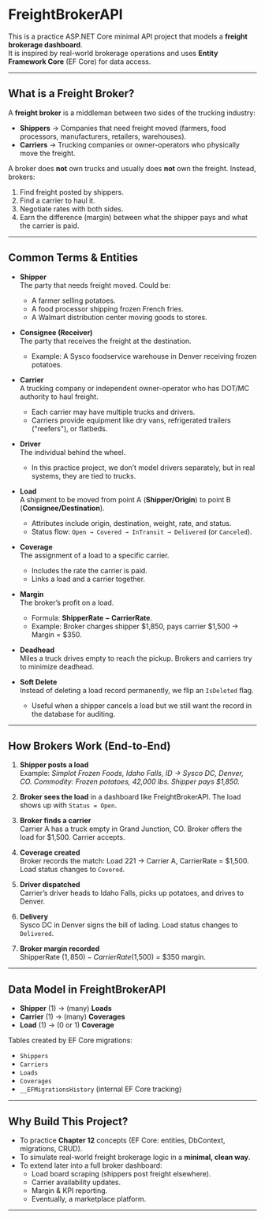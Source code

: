 # FreightBrokerAPI

This is a practice ASP.NET Core minimal API project that models a **freight brokerage dashboard**.  
It is inspired by real-world brokerage operations and uses **Entity Framework Core** (EF Core) for data access.

---

## What is a Freight Broker?

A **freight broker** is a middleman between two sides of the trucking industry:

- **Shippers** → Companies that need freight moved (farmers, food processors, manufacturers, retailers, warehouses).
- **Carriers** → Trucking companies or owner-operators who physically move the freight.

A broker does **not** own trucks and usually does **not** own the freight. Instead, brokers:
1. Find freight posted by shippers.
2. Find a carrier to haul it.
3. Negotiate rates with both sides.
4. Earn the difference (margin) between what the shipper pays and what the carrier is paid.

---

## Common Terms & Entities

- **Shipper**  
  The party that needs freight moved. Could be:
  - A farmer selling potatoes.
  - A food processor shipping frozen French fries.
  - A Walmart distribution center moving goods to stores.

- **Consignee (Receiver)**  
  The party that receives the freight at the destination.
  - Example: A Sysco foodservice warehouse in Denver receiving frozen potatoes.

- **Carrier**  
  A trucking company or independent owner-operator who has DOT/MC authority to haul freight.  
  - Each carrier may have multiple trucks and drivers.  
  - Carriers provide equipment like dry vans, refrigerated trailers ("reefers"), or flatbeds.

- **Driver**  
  The individual behind the wheel.  
  - In this practice project, we don’t model drivers separately, but in real systems, they are tied to trucks.

- **Load**  
  A shipment to be moved from point A (**Shipper/Origin**) to point B (**Consignee/Destination**).  
  - Attributes include origin, destination, weight, rate, and status.  
  - Status flow: `Open → Covered → InTransit → Delivered` (or `Canceled`).

- **Coverage**  
  The assignment of a load to a specific carrier.  
  - Includes the rate the carrier is paid.  
  - Links a load and a carrier together.

- **Margin**  
  The broker’s profit on a load.  
  - Formula: **ShipperRate − CarrierRate**.  
  - Example: Broker charges shipper $1,850, pays carrier $1,500 → Margin = $350.

- **Deadhead**  
  Miles a truck drives empty to reach the pickup. Brokers and carriers try to minimize deadhead.

- **Soft Delete**  
  Instead of deleting a load record permanently, we flip an `IsDeleted` flag.  
  - Useful when a shipper cancels a load but we still want the record in the database for auditing.

---

## How Brokers Work (End-to-End)

1. **Shipper posts a load**  
   Example: *Simplot Frozen Foods, Idaho Falls, ID → Sysco DC, Denver, CO. Commodity: Frozen potatoes, 42,000 lbs. Shipper pays $1,850.*

2. **Broker sees the load** in a dashboard like FreightBrokerAPI. The load shows up with `Status = Open`.

3. **Broker finds a carrier**  
   Carrier A has a truck empty in Grand Junction, CO. Broker offers the load for $1,500. Carrier accepts.

4. **Coverage created**  
   Broker records the match: Load 221 → Carrier A, CarrierRate = $1,500.  
   Load status changes to `Covered`.

5. **Driver dispatched**  
   Carrier’s driver heads to Idaho Falls, picks up potatoes, and drives to Denver.

6. **Delivery**  
   Sysco DC in Denver signs the bill of lading. Load status changes to `Delivered`.

7. **Broker margin recorded**  
   ShipperRate ($1,850) − CarrierRate ($1,500) = $350 margin.

---

## Data Model in FreightBrokerAPI

- **Shipper** (1) → (many) **Loads**  
- **Carrier** (1) → (many) **Coverages**  
- **Load** (1) → (0 or 1) **Coverage**  

Tables created by EF Core migrations:
- `Shippers`
- `Carriers`
- `Loads`
- `Coverages`
- `__EFMigrationsHistory` (internal EF Core tracking)

---

## Why Build This Project?

- To practice **Chapter 12** concepts (EF Core: entities, DbContext, migrations, CRUD).
- To simulate real-world freight brokerage logic in a **minimal, clean way**.
- To extend later into a full broker dashboard:  
  - Load board scraping (shippers post freight elsewhere).  
  - Carrier availability updates.  
  - Margin & KPI reporting.  
  - Eventually, a marketplace platform.

---
